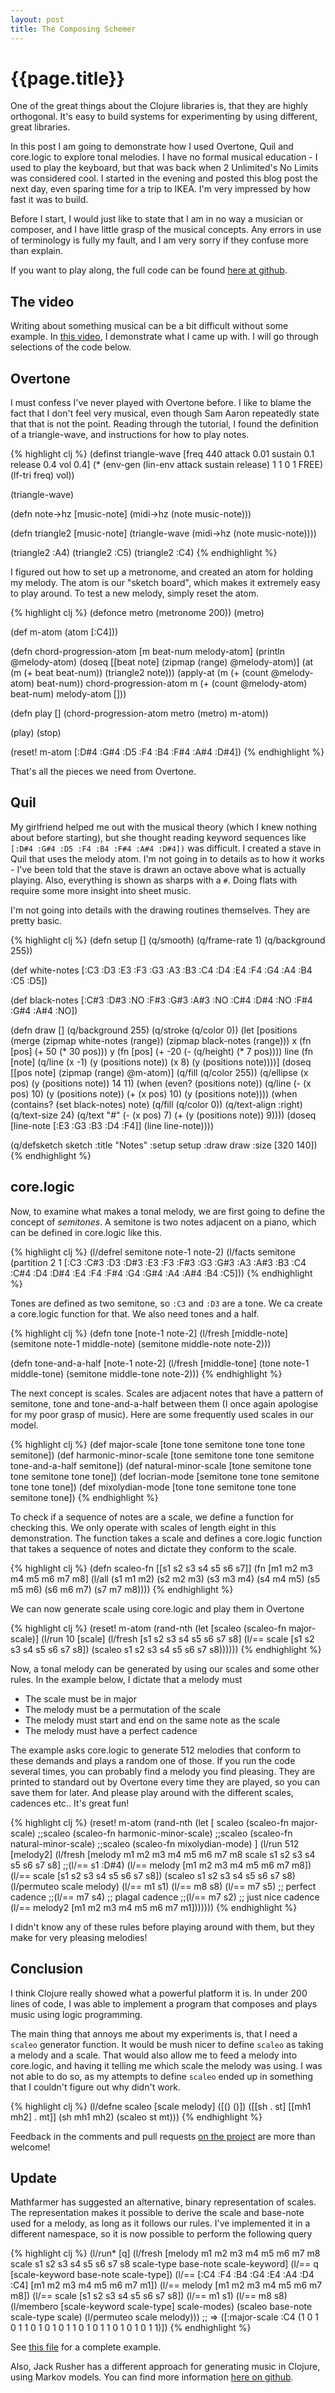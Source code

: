 ```yaml
---
layout: post
title: The Composing Schemer
---
```


# {{page.title}}

One of the great things about the Clojure libraries is, that they are highly orthogonal. It's easy to build systems for experimenting by using different, great libraries.

In this post I am going to demonstrate how I used Overtone, Quil and core.logic to explore tonal melodies. I have no formal musical education - I used to play the keyboard, but that was back when 2 Unlimited's No Limits was considered cool. I started in the evening and posted this blog post the next day, even sparing time for a trip to IKEA. I'm very impressed by how fast it was to build.

Before I start, I would just like to state that I am in no way a musician or composer, and I have little grasp of the musical concepts. Any errors in use of terminology is fully my fault, and I am very sorry if they confuse more than explain.

If you want to play along, the full code can be found [here at github](https://github.com/tgk/the-composing-schemer).

## The video

Writing about something musical can be a bit difficult without some example. In [this video](https://vimeo.com/55677313), I demonstrate what I came up with. I will go through selections of the code below.



## Overtone 

I must confess I've never played with Overtone before. I like to blame the fact that I don't feel very musical, even though Sam Aaron repeatedly state that that is not the point. Reading through the tutorial, I found the definition of a triangle-wave, and instructions for how to play notes.

{% highlight clj %}
(definst triangle-wave [freq 440 attack 0.01 sustain 0.1 release 0.4 vol 0.4] 
  (* (env-gen (lin-env attack sustain release) 1 1 0 1 FREE)
     (lf-tri freq)
     vol))

(triangle-wave)

(defn note->hz [music-note]
  (midi->hz (note music-note)))

(defn triangle2 [music-note]
  (triangle-wave (midi->hz (note music-note))))

(triangle2 :A4)
(triangle2 :C5)
(triangle2 :C4)
{% endhighlight %}

I figured out how to set up a metronome, and created an atom for holding my melody. The atom is our "sketch board", which makes it extremely easy to play around. To test a new melody, simply reset the atom.

{% highlight clj %}
(defonce metro (metronome 200))
(metro)

(def m-atom (atom [:C4]))

(defn chord-progression-atom [m beat-num melody-atom]
  (println @melody-atom)
  (doseq [[beat note] (zipmap (range) @melody-atom)]
    (at (m (+ beat beat-num)) (triangle2 note)))
  (apply-at
   (m (+ (count @melody-atom) beat-num))
   chord-progression-atom
   m
   (+ (count @melody-atom) beat-num) melody-atom []))

(defn play []
  (chord-progression-atom metro (metro) m-atom))

(play)
(stop)

(reset! m-atom [:D#4 :G#4 :D5 :F4 :B4 :F#4 :A#4 :D#4])
{% endhighlight %}

That's all the pieces we need from Overtone.

## Quil

My girlfriend helped me out with the musical theory (which I knew nothing about before starting), but she thought reading keyword sequences like `[:D#4 :G#4 :D5 :F4 :B4 :F#4 :A#4 :D#4])` was difficult. I created a stave in Quil that uses the melody atom. I'm not going in to details as to how it works - I've been told that the stave is drawn an octave above what is actually playing. Also, everything is shown as sharps with a `#`. Doing flats with require some more insight into sheet music.

I'm not going into details with the drawing routines themselves. They are pretty basic.

{% highlight clj %}
(defn setup []
  (q/smooth)
  (q/frame-rate 1)
  (q/background 255))

(def white-notes
  [:C3 :D3 :E3 :F3 :G3 :A3 :B3
   :C4 :D4 :E4 :F4 :G4 :A4 :B4
   :C5 :D5])

(def black-notes
  [:C#3 :D#3 :NO :F#3 :G#3 :A#3 :NO
   :C#4 :D#4 :NO :F#4 :G#4 :A#4 :NO])

(defn draw []
  (q/background 255)
  (q/stroke (q/color 0))
  (let [positions (merge
                   (zipmap white-notes (range))
                   (zipmap black-notes (range)))
        x (fn [pos] (+ 50 (* 30 pos)))
        y (fn [pos] (+ -20 (- (q/height) (* 7 pos))))
        line (fn [note] (q/line (x -1) (y (positions note))
                                (x  8) (y (positions note))))]
    (doseq [[pos note] (zipmap (range) @m-atom)]
      (q/fill (q/color 255))
      (q/ellipse
       (x pos)
       (y (positions note))
       14 11)
      (when (even? (positions note))
        (q/line (- (x pos) 10) (y (positions note))
                (+ (x pos) 10) (y (positions note))))
      (when (contains? (set black-notes) note)
        (q/fill (q/color 0))
        (q/text-align :right)
        (q/text-size 24)
        (q/text "#" (- (x pos) 7) (+ (y (positions note)) 9))))
    (doseq [line-note [:E3 :G3 :B3 :D4 :F4]]
      (line line-note))))

(q/defsketch sketch
  :title "Notes"
  :setup setup
  :draw draw
  :size [320 140])
{% endhighlight %}

## core.logic

Now, to examine what makes a tonal melody, we are first going to define the concept of _semitones_. A semitone is two notes adjacent on a piano, which can be defined in core.logic like this.

{% highlight clj %}
(l/defrel semitone note-1 note-2)
(l/facts
 semitone
 (partition
  2 1 [:C3 :C#3 :D3 :D#3 :E3 :F3 :F#3 :G3 :G#3 :A3 :A#3 :B3
       :C4 :C#4 :D4 :D#4 :E4 :F4 :F#4 :G4 :G#4 :A4 :A#4 :B4
       :C5]))
{% endhighlight %}

Tones are defined as two semitone, so `:C3` and `:D3` are a tone. We ca create a core.logic function for that. We also need tones and a half.

{% highlight clj %}
(defn tone [note-1 note-2]
  (l/fresh [middle-note]
           (semitone note-1 middle-note)
           (semitone middle-note note-2)))

(defn tone-and-a-half [note-1 note-2]
  (l/fresh [middle-tone]
           (tone note-1 middle-tone)
           (semitone middle-tone note-2)))
{% endhighlight %}

The next concept is scales. Scales are adjacent notes that have a pattern of semitone, tone and tone-and-a-half between them (I once again apologise for my poor grasp of music). Here are some frequently used scales in our model.

{% highlight clj %}
(def major-scale
  [tone tone semitone tone tone tone semitone])
(def harmonic-minor-scale
  [tone semitone tone tone semitone tone-and-a-half semitone])
(def natural-minor-scale
  [tone semitone tone tone semitone tone tone])
(def locrian-mode
  [semitone tone tone semitone tone tone tone])
(def mixolydian-mode
  [tone tone semitone tone tone semitone tone])
{% endhighlight %}

To check if a sequence of notes are a scale, we define a function for checking this. We only operate with scales of length eight in this demonstration. The function takes a scale and defines a core.logic function that takes a sequence of notes and dictate they conform to the scale.

{% highlight clj %}
(defn scaleo-fn [[s1 s2 s3 s4 s5 s6 s7]]
  (fn [m1 m2 m3 m4 m5 m6 m7 m8]
    (l/all
     (s1 m1 m2)
     (s2 m2 m3)
     (s3 m3 m4)
     (s4 m4 m5)
     (s5 m5 m6)
     (s6 m6 m7)
     (s7 m7 m8))))
{% endhighlight %}

We can now generate scale using core.logic and play them in Overtone

{% highlight clj %}
(reset!
 m-atom
 (rand-nth
  (let [scaleo (scaleo-fn major-scale)]
  (l/run 10 [scale]
         (l/fresh [s1 s2 s3 s4 s5 s6 s7 s8]
                  (l/== scale [s1 s2 s3 s4 s5 s6 s7 s8])
                  (scaleo s1 s2 s3 s4 s5 s6 s7 s8))))))
{% endhighlight %}

Now, a tonal melody can be generated by using our scales and some other rules. In the example below, I dictate that a melody must

* The scale must be in major
* The melody must be a permutation of the scale
* The melody must start and end on the same note as the scale
* The melody must have a perfect cadence

The example asks core.logic to generate 512 melodies that conform to these demands and plays a random one of those. If you run the code several times, you can probably find a melody you find pleasing. They are printed to standard out by Overtone every time they are played, so you can save them for later. And please play around with the different scales, cadences etc.. It's great fun!

{% highlight clj %}
(reset!
 m-atom
 (rand-nth
  (let [
        scaleo (scaleo-fn major-scale)
        ;;scaleo (scaleo-fn harmonic-minor-scale)
        ;;scaleo (scaleo-fn natural-minor-scale)
        ;;scaleo (scaleo-fn mixolydian-mode)
        ]
    (l/run 512 [melody2]
           (l/fresh [melody
                     m1 m2 m3 m4 m5 m6 m7 m8
                     scale
                     s1 s2 s3 s4 s5 s6 s7 s8]
                    ;;(l/== s1 :D#4)
                    (l/== melody [m1 m2 m3 m4 m5 m6 m7 m8])
                    (l/== scale [s1 s2 s3 s4 s5 s6 s7 s8])
                    (scaleo s1 s2 s3 s4 s5 s6 s7 s8)
                    (l/permuteo scale melody)
                    (l/== m1 s1)
                    (l/== m8 s8)
                    (l/== m7 s5) ;; perfect cadence
                    ;;(l/== m7 s4) ;; plagal cadence
                    ;;(l/== m7 s2) ;; just nice cadence
                    (l/== melody2 [m1 m2 m3 m4 m5 m6 m7 m1]))))))
{% endhighlight %}

I didn't know any of these rules before playing around with them, but they make for very pleasing melodies!

## Conclusion

I think Clojure really showed what a powerful platform it is. In under 200 lines of code, I was able to implement a program that composes and plays music using logic programming.

The main thing that annoys me about my experiments is, that I need a `scaleo` generator function. It would be mush nicer to define `scaleo` as taking a melody and a scale. That would also allow me to feed a melody into core.logic, and having it telling me which scale the melody was using. I was not able to do so, as my attempts to define `scaleo` ended up in something that I couldn't figure out why didn't work. 

{% highlight clj %}
(l/defne scaleo [scale melody]
  ([() ()])
  ([[sh . st] [[mh1 mh2] . mt]]
     (sh mh1 mh2)
     (scaleo st mt)))
{% endhighlight %}

Feedback in the comments and pull requests [on the project](https://github.com/tgk/the-composing-schemer) are more than welcome!

## Update

Mathfarmer has suggested an alternative, binary representation of scales. The representation makes it possible to derive the scale and base-note used for a melody, as long as it follows our rules. I've implemented it in a different namespace, so it is now possible to perform the following query

{% highlight clj %}
(l/run* [q]
         (l/fresh [melody
                   m1 m2 m3 m4 m5 m6 m7 m8
                   scale
                   s1 s2 s3 s4 s5 s6 s7 s8
                   scale-type base-note scale-keyword]
                  (l/== q [scale-keyword base-note scale-type])
                  (l/== [:C4 :F4 :B4 :G4 :E4 :A4 :D4 :C4]
                        [m1 m2 m3 m4 m5 m6 m7 m1])
                  (l/== melody [m1 m2 m3 m4 m5 m6 m7 m8])
                  (l/== scale [s1 s2 s3 s4 s5 s6 s7 s8])
                  (l/== m1 s1)
                  (l/== m8 s8)
                  (l/membero [scale-keyword scale-type] scale-modes)
                  (scaleo base-note scale-type scale)
                  (l/permuteo scale melody)))
;; => ([:major-scale :C4 (1 0 1 0 1 1 0 1 0 1 0 1 1 0 1 0 1 1 0 1 0 1 0 1 1)])
{% endhighlight %}

See [this file](https://github.com/tgk/the-composing-schemer/blob/master/src/composer/better_scales.clj) for a complete example.

Also, Jack Rusher has a different approach for generating music in Clojure, using Markov models. You can find more information [here on github](https://github.com/jackrusher/clj-markov-melody).